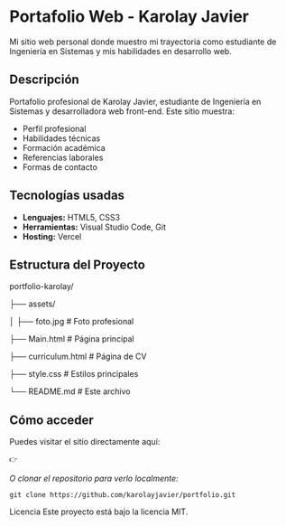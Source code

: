 # Portafolio Web - Karolay Javier

Mi sitio web personal donde muestro mi trayectoria como estudiante de Ingeniería en Sistemas y mis habilidades en desarrollo web.

##  Descripción

Portafolio profesional de Karolay Javier, estudiante de Ingeniería en Sistemas y desarrolladora web front-end. Este sitio muestra:

- Perfil profesional
- Habilidades técnicas
- Formación académica
- Referencias laborales
- Formas de contacto
## Tecnologías usadas

- **Lenguajes:** HTML5, CSS3
- **Herramientas:** Visual Studio Code, Git
- **Hosting:** Vercel

##  Estructura del Proyecto
portfolio-karolay/

├── assets/

│ ├── foto.jpg # Foto profesional

├── Main.html # Página principal

├── curriculum.html # Página de CV

├── style.css # Estilos principales

└── README.md # Este archivo

## Cómo acceder

Puedes visitar el sitio directamente aquí:  
```
👉
```
_O clonar el repositorio para verlo localmente:_

```
git clone https://github.com/karolayjavier/portfolio.git
```

Licencia
Este proyecto está bajo la licencia MIT.
